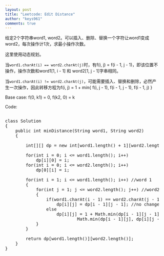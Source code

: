 ```yaml
---
layout: post
title: "Leetcode: Edit Distance"
author: "keys961"
comments: true
---
```


给定2个字符串word1, word2。可以插入、删除、替换一个字符让word1变成word2，每次操作计1次，求最小操作次数。

这里使用动态规划。

当``word1.charAt(i) == word2.charAt(j)``时，有f(i, j) = f(i - 1, j - 1)，即该位置不操作，操作次数和word1[1, i - 1] 和 word2[1, j - 1]字串相同。

当``word1.charAt(i) != word2.charAt(j)``，可能需要插入、替换和删除，必然产生一次操作，因此转移方程为f(i, j) = 1 + min{ f(i, j - 1), f(i - 1, j - 1), f(i - 1, j) }

Base case: f(0, k1) = 0, f(k2, 0) = k

Code: 

<pre>

class Solution 
{
    public int minDistance(String word1, String word2)
    {
       
        int[][] dp = new int[word1.length() + 1][word2.length() + 1];
        
        for(int i = 0; i <= word1.length(); i++)
            dp[i][0] = i;
        for(int i = 0; i <= word2.length(); i++)
            dp[0][i] = i;
        
        for(int i = 1; i <= word1.length(); i++) //word 1
        {
            for(int j = 1; j <= word2.length(); j++) //word2
            {
                if(word1.charAt(i - 1) == word2.charAt(j - 1))
                    dp[i][j] = dp[i - 1][j - 1]; //no change
                else
                    dp[i][j] = 1 + Math.min(dp[i - 1][j - 1], 
                            Math.min(dp[i - 1][j], dp[i][j - 1])); //min of replace, delete, insert
            }
        }

        return dp[word1.length()][word2.length()];
    }
}

</pre>
